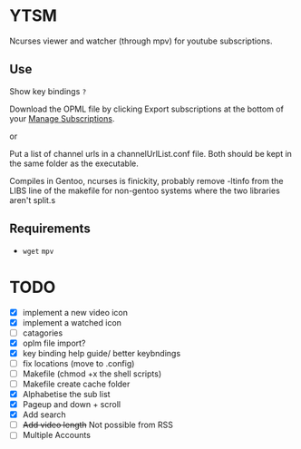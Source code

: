 # YTSM

Ncurses viewer and watcher (through mpv) for youtube subscriptions.

## Use

Show key bindings `?`

Download the OPML file by clicking Export subscriptions at the bottom of your [Manage Subscriptions](https://www.youtube.com/subscription_manager).

or

Put a list of channel urls in a channelUrlList.conf file. Both should be kept in the same folder as the executable.

Compiles in Gentoo, ncurses is finickity, probably remove -ltinfo from the LIBS line of the makefile for non-gentoo systems where the two libraries aren't split.s

## Requirements

- `wget` `mpv`

# TODO
- [x] implement a new video icon
- [x] implement a watched icon
- [ ] catagories
- [x] oplm file import?
- [x] key binding help guide/ better  keybndings
- [ ] fix locations (move to .config)
- [ ] Makefile (chmod +x the shell scripts)
- [ ] Makefile create cache folder
- [x] Alphabetise the sub list
- [x] Pageup and down + scroll
- [x] Add search
- [ ] ~~Add video length~~ Not possible from RSS
- [ ] Multiple Accounts
